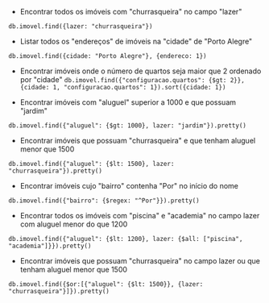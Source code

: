 - Encontrar todos os imóveis com "churrasqueira" no campo "lazer"

`db.imovel.find({lazer: "churrasqueira"})`

- Listar todos os "endereços" de imóveis na "cidade" de "Porto Alegre"

`db.imovel.find({cidade: "Porto Alegre"}, {endereco: 1})`

- Encontrar imóveis onde o número de quartos seja maior que 2 ordenado por "cidade"
`db.imovel.find({"configuracao.quartos": {$gt: 2}}, {cidade: 1, "configuracao.quartos": 1}).sort({cidade: 1})`

- Encontrar imóveis com "aluguel" superior a 1000 e que possuam "jardim"

`db.imovel.find({"aluguel": {$gt: 1000}, lazer: "jardim"}).pretty()`

- Encontrar imóveis que possuam "churrasqueira" e que tenham aluguel menor que 1500

`db.imovel.find({"aluguel": {$lt: 1500}, lazer: "churrasqueira"}).pretty()`
 
- Encontrar imóveis cujo "bairro" contenha "Por" no início do nome

`db.imovel.find({"bairro": {$regex: "^Por"}}).pretty()`

- Encontrar todos os imóveis com "piscina" e "academia" no campo lazer com aluguel menor do que 1200

`db.imovel.find({"aluguel": {$lt: 1200}, lazer: {$all: ["piscina", "academia"]}}).pretty()`

- Encontrar imóveis que possuam "churrasqueira" no campo lazer ou que tenham aluguel menor que 1500

`db.imovel.find({$or:[{"aluguel": {$lt: 1500}}, {lazer: "churrasqueira"}]}).pretty()`